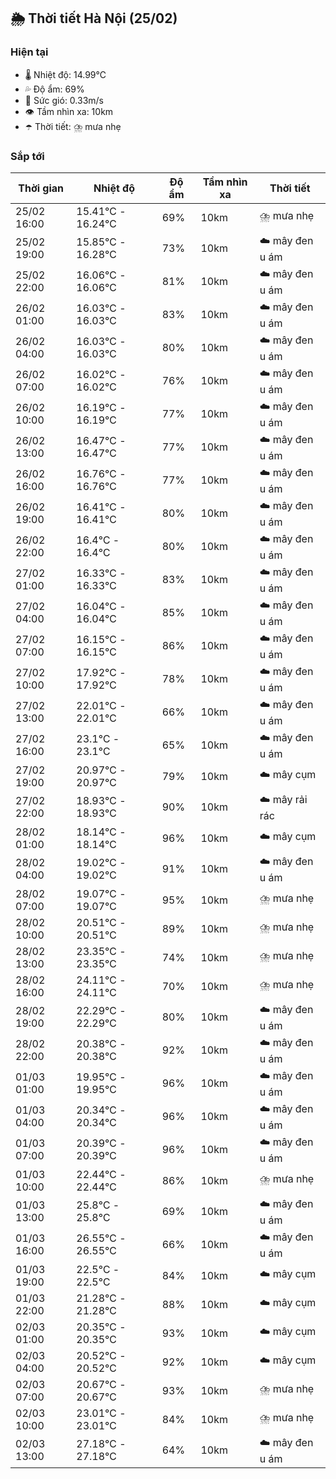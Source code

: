## 🌦️ Thời tiết Hà Nội (25/02)

### Hiện tại

- 🌡️ Nhiệt độ: 14.99℃
- 💦 Độ ẩm: 69%
- 💨 Sức gió: 0.33m/s
- 👁️ Tầm nhìn xa: 10km
- ☂️ Thời tiết: ⛈️ mưa nhẹ

### Sắp tới

| Thời gian | Nhiệt độ | Độ ẩm | Tầm nhìn xa | Thời tiết |
| --- | --- | --- | --- | --- |
| 25/02 16:00 | 15.41℃ - 16.24℃ | 69% | 10km | ⛈️ mưa nhẹ |
| 25/02 19:00 | 15.85℃ - 16.28℃ | 73% | 10km | ☁️ mây đen u ám |
| 25/02 22:00 | 16.06℃ - 16.06℃ | 81% | 10km | ☁️ mây đen u ám |
| 26/02 01:00 | 16.03℃ - 16.03℃ | 83% | 10km | ☁️ mây đen u ám |
| 26/02 04:00 | 16.03℃ - 16.03℃ | 80% | 10km | ☁️ mây đen u ám |
| 26/02 07:00 | 16.02℃ - 16.02℃ | 76% | 10km | ☁️ mây đen u ám |
| 26/02 10:00 | 16.19℃ - 16.19℃ | 77% | 10km | ☁️ mây đen u ám |
| 26/02 13:00 | 16.47℃ - 16.47℃ | 77% | 10km | ☁️ mây đen u ám |
| 26/02 16:00 | 16.76℃ - 16.76℃ | 77% | 10km | ☁️ mây đen u ám |
| 26/02 19:00 | 16.41℃ - 16.41℃ | 80% | 10km | ☁️ mây đen u ám |
| 26/02 22:00 | 16.4℃ - 16.4℃ | 80% | 10km | ☁️ mây đen u ám |
| 27/02 01:00 | 16.33℃ - 16.33℃ | 83% | 10km | ☁️ mây đen u ám |
| 27/02 04:00 | 16.04℃ - 16.04℃ | 85% | 10km | ☁️ mây đen u ám |
| 27/02 07:00 | 16.15℃ - 16.15℃ | 86% | 10km | ☁️ mây đen u ám |
| 27/02 10:00 | 17.92℃ - 17.92℃ | 78% | 10km | ☁️ mây đen u ám |
| 27/02 13:00 | 22.01℃ - 22.01℃ | 66% | 10km | ☁️ mây đen u ám |
| 27/02 16:00 | 23.1℃ - 23.1℃ | 65% | 10km | ☁️ mây đen u ám |
| 27/02 19:00 | 20.97℃ - 20.97℃ | 79% | 10km | ☁️ mây cụm |
| 27/02 22:00 | 18.93℃ - 18.93℃ | 90% | 10km | ☁️ mây rải rác |
| 28/02 01:00 | 18.14℃ - 18.14℃ | 96% | 10km | ☁️ mây cụm |
| 28/02 04:00 | 19.02℃ - 19.02℃ | 91% | 10km | ☁️ mây đen u ám |
| 28/02 07:00 | 19.07℃ - 19.07℃ | 95% | 10km | ⛈️ mưa nhẹ |
| 28/02 10:00 | 20.51℃ - 20.51℃ | 89% | 10km | ⛈️ mưa nhẹ |
| 28/02 13:00 | 23.35℃ - 23.35℃ | 74% | 10km | ⛈️ mưa nhẹ |
| 28/02 16:00 | 24.11℃ - 24.11℃ | 70% | 10km | ⛈️ mưa nhẹ |
| 28/02 19:00 | 22.29℃ - 22.29℃ | 80% | 10km | ☁️ mây đen u ám |
| 28/02 22:00 | 20.38℃ - 20.38℃ | 92% | 10km | ☁️ mây đen u ám |
| 01/03 01:00 | 19.95℃ - 19.95℃ | 96% | 10km | ☁️ mây đen u ám |
| 01/03 04:00 | 20.34℃ - 20.34℃ | 96% | 10km | ☁️ mây đen u ám |
| 01/03 07:00 | 20.39℃ - 20.39℃ | 96% | 10km | ☁️ mây đen u ám |
| 01/03 10:00 | 22.44℃ - 22.44℃ | 86% | 10km | ⛈️ mưa nhẹ |
| 01/03 13:00 | 25.8℃ - 25.8℃ | 69% | 10km | ☁️ mây đen u ám |
| 01/03 16:00 | 26.55℃ - 26.55℃ | 66% | 10km | ☁️ mây đen u ám |
| 01/03 19:00 | 22.5℃ - 22.5℃ | 84% | 10km | ☁️ mây cụm |
| 01/03 22:00 | 21.28℃ - 21.28℃ | 88% | 10km | ☁️ mây cụm |
| 02/03 01:00 | 20.35℃ - 20.35℃ | 93% | 10km | ☁️ mây cụm |
| 02/03 04:00 | 20.52℃ - 20.52℃ | 92% | 10km | ☁️ mây cụm |
| 02/03 07:00 | 20.67℃ - 20.67℃ | 93% | 10km | ⛈️ mưa nhẹ |
| 02/03 10:00 | 23.01℃ - 23.01℃ | 84% | 10km | ⛈️ mưa nhẹ |
| 02/03 13:00 | 27.18℃ - 27.18℃ | 64% | 10km | ☁️ mây đen u ám |
